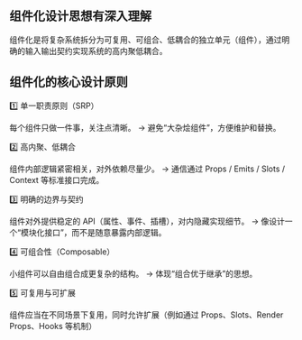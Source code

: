 ## 组件化设计思想有深入理解

组件化是将复杂系统拆分为可复用、可组合、低耦合的独立单元（组件），通过明确的输入输出契约实现系统的高内聚低耦合。

## 组件化的核心设计原则

1️⃣ 单一职责原则（SRP）

每个组件只做一件事，关注点清晰。
→ 避免“大杂烩组件”，方便维护和替换。

2️⃣ 高内聚、低耦合

组件内部逻辑紧密相关，对外依赖尽量少。
→ 通信通过 Props / Emits / Slots / Context 等标准接口完成。

3️⃣ 明确的边界与契约

组件对外提供稳定的 API（属性、事件、插槽），对内隐藏实现细节。
→ 像设计一个“模块化接口”，而不是随意暴露内部逻辑。

4️⃣ 可组合性（Composable）

小组件可以自由组合成更复杂的结构。
→ 体现“组合优于继承”的思想。

5️⃣ 可复用与可扩展

组件应当在不同场景下复用，同时允许扩展（例如通过 Props、Slots、Render Props、Hooks 等机制）
